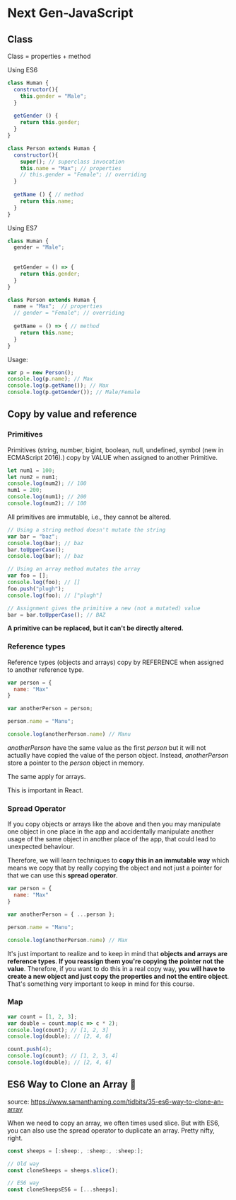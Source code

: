 # Next Gen-JavaScript

## Class

Class = properties + method

Using ES6
```javascript
class Human {
  constructor(){
    this.gender = "Male";
  }
  
  getGender () {
    return this.gender;
  }
}

class Person extends Human {
  constructor(){ 
    super(); // superclass invocation 
    this.name = "Max"; // properties
    // this.gender = "Female"; // overriding
  }
 
  getName () { // method
    return this.name;
  }
}
```

Using ES7
```javascript
class Human {
  gender = "Male";
  
  
  getGender = () => {
    return this.gender;
  }
}

class Person extends Human {  
  name = "Max";  // properties
  // gender = "Female"; // overriding
 
  getName = () => { // method
    return this.name;
  }
}
```


Usage:

```javascript
var p = new Person();
console.log(p.name); // Max
console.log(p.getName()); // Max
console.log(p.getGender()); // Male/Female
```

## Copy by value and reference

### Primitives
Primitives (string, number, bigint, boolean, null, undefined, symbol (new in ECMAScript 2016).) copy by VALUE when assigned to another Primitive.  

```javascript
let num1 = 100;
let num2 = num1;
console.log(num2); // 100
num1 = 200;
console.log(num1); // 200
console.log(num2); // 100
```

All primitives are immutable, i.e., they cannot be altered.

```javascript
// Using a string method doesn't mutate the string
var bar = "baz";
console.log(bar); // baz
bar.toUpperCase();
console.log(bar); // baz

// Using an array method mutates the array
var foo = [];
console.log(foo); // []
foo.push("plugh");
console.log(foo); // ["plugh"]

// Assignment gives the primitive a new (not a mutated) value
bar = bar.toUpperCase(); // BAZ
```

**A primitive can be replaced, but it can't be directly altered.**

### Reference types

Reference types (objects and arrays) copy by REFERENCE when assigned to another reference type. 

```javascript
var person = {
  name: "Max"
}

var anotherPerson = person;

person.name = "Manu";

console.log(anotherPerson.name) // Manu
```

_anotherPerson_ have the same value as the first _person_ but it will not actually have copied the value of the person object. Instead, _anotherPerson_ store a pointer to the _person_ object in memory. 

The same apply for arrays. 

This is important in React. 

### Spread Operator

If you copy objects or arrays like the above and then you may manipulate one object in one place in the app and accidentally manipulate another usage of the same object in another place of the app, that could lead to unexpected behaviour.

Therefore, we will learn techniques to **copy this in an immutable way** which means we copy that by really copying the object and not just a pointer for that we can use this **spread operator**.


```javascript
var person = {
  name: "Max"
}

var anotherPerson = { ...person };

person.name = "Manu";

console.log(anotherPerson.name) // Max
```

It's just important to realize and to keep in mind that **objects and arrays are reference types**. **If you reassign them you're copying the pointer not the value**. Therefore, if you want to do this in a real copy way, **you will have to create a new object and just copy the properties and not the entire object**. That's something very important to keep in mind for this course.

### Map

```javascript
var count = [1, 2, 3];
var double = count.map(c => c * 2);
console.log(count); // [1, 2, 3]
console.log(double); // [2, 4, 6]

count.push(4);
console.log(count); // [1, 2, 3, 4]
console.log(double); // [2, 4, 6]
```

## ES6 Way to Clone an Array :sheep:
source: https://www.samanthaming.com/tidbits/35-es6-way-to-clone-an-array

When we need to copy an array, we often times used slice. But with ES6, you can also use the spread operator to duplicate an array. Pretty nifty, right. 

```javascript
const sheeps = [:sheep:, :sheep:, :sheep:];

// Old way
const cloneSheeps = sheeps.slice();

// ES6 way
const cloneSheepsES6 = [...sheeps];
```




